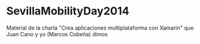 SevillaMobilityDay2014
======================

Material de la charla "Crea aplicaciones multiplataforma con Xamarin" que Juan Cano y yo (Marcos Cobeña) dimos
